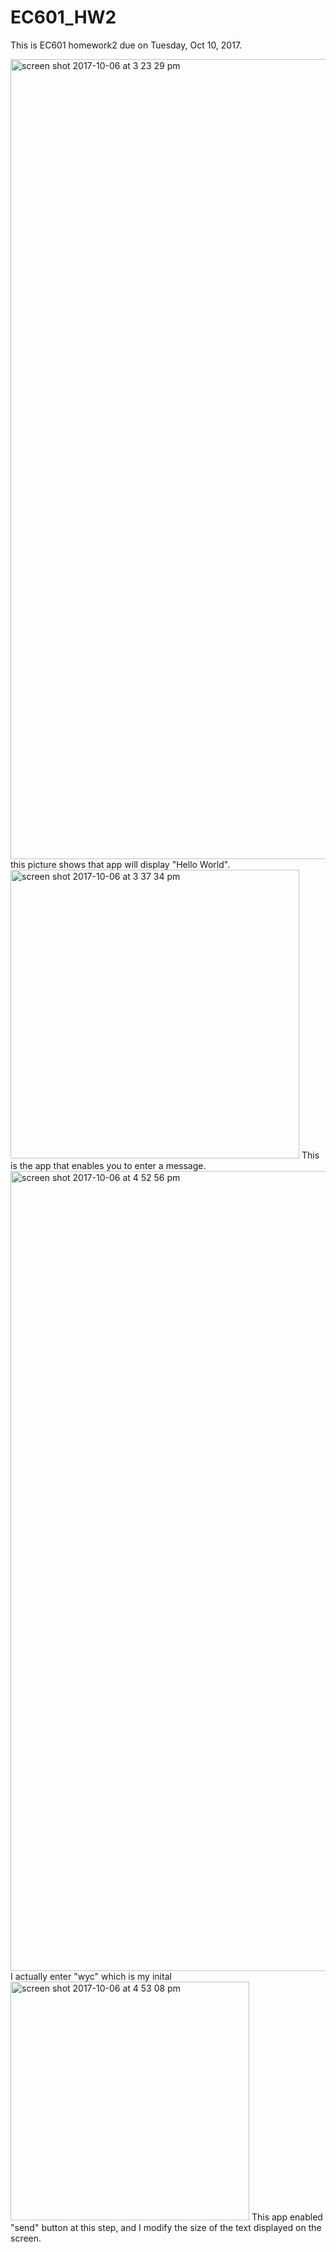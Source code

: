 # EC601_HW2
This is EC601 homework2 due on Tuesday, Oct 10, 2017.


<img width="1280" alt="screen shot 2017-10-06 at 3 23 29 pm" src="https://user-images.githubusercontent.com/31743714/31309342-cec74b50-ab52-11e7-9f73-4a44310148e1.png">
this picture shows that app will display "Hello World".

<img width="462" alt="screen shot 2017-10-06 at 3 37 34 pm" src="https://user-images.githubusercontent.com/31743714/31309439-2c143d62-ab54-11e7-9c64-aa949115bbce.png">
This is the app that enables you to enter a message.

<img width="1280" alt="screen shot 2017-10-06 at 4 52 56 pm" src="https://user-images.githubusercontent.com/31743714/31309443-54708748-ab54-11e7-8d96-a280d1c25e43.png">
I actually enter "wyc" which is my inital

<img width="382" alt="screen shot 2017-10-06 at 4 53 08 pm" src="https://user-images.githubusercontent.com/31743714/31309489-ec26f798-ab54-11e7-91ed-d5639927f29f.png">
This app enabled "send" button at this step, and I modify the size of the text displayed on the screen.


